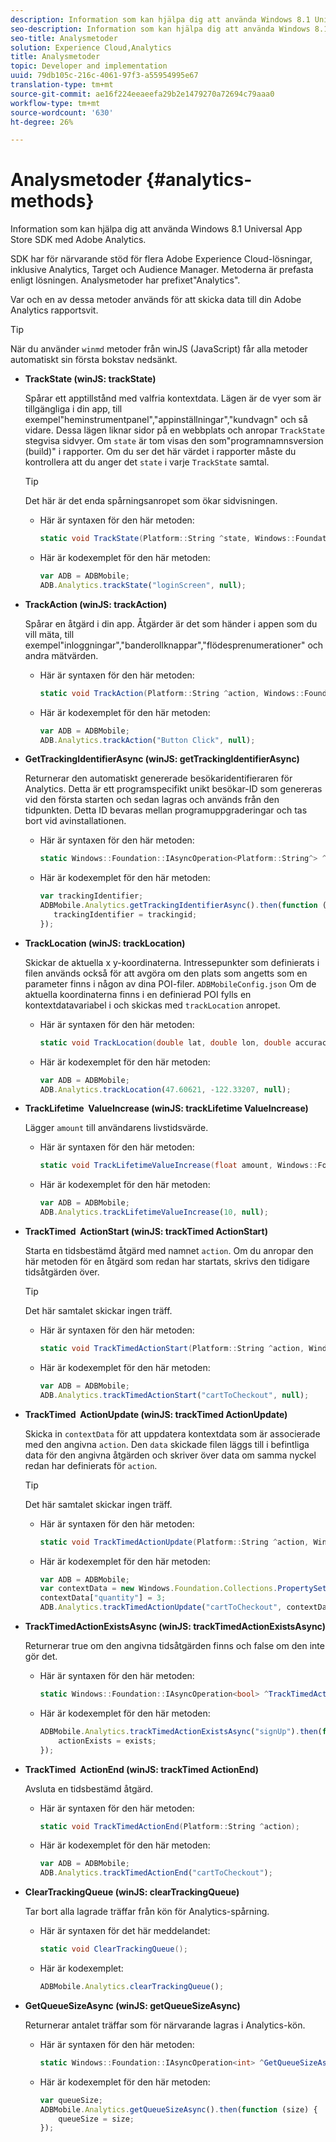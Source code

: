 ```yaml
---
description: Information som kan hjälpa dig att använda Windows 8.1 Universal App Store SDK med Adobe Analytics.
seo-description: Information som kan hjälpa dig att använda Windows 8.1 Universal App Store SDK med Adobe Analytics.
seo-title: Analysmetoder
solution: Experience Cloud,Analytics
title: Analysmetoder
topic: Developer and implementation
uuid: 79db105c-216c-4061-97f3-a55954995e67
translation-type: tm+mt
source-git-commit: ae16f224eeaeefa29b2e1479270a72694c79aaa0
workflow-type: tm+mt
source-wordcount: '630'
ht-degree: 26%

---
```



# Analysmetoder {#analytics-methods}

Information som kan hjälpa dig att använda Windows 8.1 Universal App Store SDK med Adobe Analytics.

SDK har för närvarande stöd för flera Adobe Experience Cloud-lösningar, inklusive Analytics, Target och Audience Manager. Metoderna är prefasta enligt lösningen. Analysmetoder har prefixet&quot;Analytics&quot;.

Var och en av dessa metoder används för att skicka data till din Adobe Analytics rapportsvit.

>[!TIP]
>
>När du använder `winmd` metoder från winJS (JavaScript) får alla metoder automatiskt sin första bokstav nedsänkt.

* **TrackState (winJS: trackState)**

   Spårar ett apptillstånd med valfria kontextdata. Lägen är de vyer som är tillgängliga i din app, till exempel&quot;heminstrumentpanel&quot;,&quot;appinställningar&quot;,&quot;kundvagn&quot; och så vidare. Dessa lägen liknar sidor på en webbplats och anropar `TrackState` stegvisa sidvyer. Om `state` är tom visas den som&quot;programnamnsversion (build)&quot; i rapporter. Om du ser det här värdet i rapporter måste du kontrollera att du anger det `state` i varje `TrackState` samtal.

   >[!TIP]
   >
   >Det här är det enda spårningsanropet som ökar sidvisningen.

   * Här är syntaxen för den här metoden:

      ```csharp
      static void TrackState(Platform::String ^state, Windows::Foundation::Collections::IMap<Platform::String^, Platform::Object> ^contextData); 
      ```

   * Här är kodexemplet för den här metoden:

      ```js
      var ADB = ADBMobile;
      ADB.Analytics.trackState("loginScreen", null);
      ```

* **TrackAction (winJS: trackAction)**

   Spårar en åtgärd i din app. Åtgärder är det som händer i appen som du vill mäta, till exempel&quot;inloggningar&quot;,&quot;banderollknappar&quot;,&quot;flödesprenumerationer&quot; och andra mätvärden.

   * Här är syntaxen för den här metoden:

      ```csharp
      static void TrackAction(Platform::String ^action, Windows::Foundation::Collections::IMap <Platform::String^, Platform::Object> ^contextData);
      ```

   * Här är kodexemplet för den här metoden:

      ```js
      var ADB = ADBMobile; 
      ADB.Analytics.trackAction("Button Click", null); 
      ```

* **GetTrackingIdentifierAsync (winJS: getTrackingIdentifierAsync)**

   Returnerar den automatiskt genererade besökaridentifieraren för Analytics. Detta är ett programspecifikt unikt besökar-ID som genereras vid den första starten och sedan lagras och används från den tidpunkten. Detta ID bevaras mellan programuppgraderingar och tas bort vid avinstallationen.

   * Här är syntaxen för den här metoden:

      ```csharp
      static Windows::Foundation::IAsyncOperation<Platform::String^> ^GetTrackingIdentifierAsync(); 
      ```

   * Här är kodexemplet för den här metoden:

      ```js
      var trackingIdentifier; 
      ADBMobile.Analytics.getTrackingIdentifierAsync().then(function (trackingid) { 
         trackingIdentifier = trackingid; 
      });
      ```

* **TrackLocation (winJS: trackLocation)**

   Skickar de aktuella x y-koordinaterna. Intressepunkter som definierats i filen används också för att avgöra om den plats som angetts som en parameter finns i någon av dina POI-filer. `ADBMobileConfig.json` Om de aktuella koordinaterna finns i en definierad POI fylls en kontextdatavariabel i och skickas med `trackLocation` anropet.

   * Här är syntaxen för den här metoden:

      ```csharp
      static void TrackLocation(double lat, double lon, double accuracy, Windows::Foundation::Collections::IMap<Platform::String^, Platform::Object^> ^contextData);
      ```

   * Här är kodexemplet för den här metoden:

      ```js
      var ADB = ADBMobile; 
      ADB.Analytics.trackLocation(47.60621, -122.33207, null);
      ```

* **TrackLifetime &#x200B; ValueIncrease (winJS: trackLifetime &#x200B; ValueIncrease)**

   Lägger `amount` till användarens livstidsvärde.

   * Här är syntaxen för den här metoden:

      ```csharp
      static void TrackLifetimeValueIncrease(float amount, Windows::Foundation::Collections::IMap<Platform::String^, Platform::Object^> ^contextData); 
      ```

   * Här är kodexemplet för den här metoden:

      ```js
      var ADB = ADBMobile; 
      ADB.Analytics.trackLifetimeValueIncrease(10, null); 
      ```

* **TrackTimed &#x200B; ActionStart (winJS: trackTimed &#x200B; ActionStart)**

   Starta en tidsbestämd åtgärd med namnet `action`. Om du anropar den här metoden för en åtgärd som redan har startats, skrivs den tidigare tidsåtgärden över.

   >[!TIP]
   >
   >Det här samtalet skickar ingen träff.

   * Här är syntaxen för den här metoden:

      ```csharp
      static void TrackTimedActionStart(Platform::String ^action, Windows::Foundation::Collections::IMap<Platform::String^, Platform::Object^> ^contextData);
      ```

   * Här är kodexemplet för den här metoden:

      ```js
      var ADB = ADBMobile; 
      ADB.Analytics.trackTimedActionStart("cartToCheckout", null); 
      ```

* **TrackTimed &#x200B; ActionUpdate (winJS: trackTimed &#x200B; ActionUpdate)**

   Skicka in `contextData` för att uppdatera kontextdata som är associerade med den angivna `action`. Den `data` skickade filen läggs till i befintliga data för den angivna åtgärden och skriver över data om samma nyckel redan har definierats för `action`.

   >[!TIP]
   >
   >Det här samtalet skickar ingen träff.

   * Här är syntaxen för den här metoden:

      ```csharp
      static void TrackTimedActionUpdate(Platform::String ^action, Windows::Foundation::Collections::IMap<Platform::String^, Platform::Object^> ^contextData); 
      ```

   * Här är kodexemplet för den här metoden:

      ```js
      var ADB = ADBMobile; 
      var contextData = new Windows.Foundation.Collections.PropertySet(); 
      contextData["quantity"] = 3; 
      ADB.Analytics.trackTimedActionUpdate("cartToCheckout", contextData); 
      ```

* **TrackTimedActionExistsAsync (winJS: trackTimedActionExistsAsync)**

   Returnerar true om den angivna tidsåtgärden finns och false om den inte gör det.

   * Här är syntaxen för den här metoden:

      ```csharp
      static Windows::Foundation::IAsyncOperation<bool> ^TrackTimedActionExistsAsync(Platform::String ^action); 
      ```

   * Här är kodexemplet för den här metoden:

      ```js
      ADBMobile.Analytics.trackTimedActionExistsAsync("signUp").then(function (exists) { 
          actionExists = exists; 
      });
      ```

* **TrackTimed &#x200B; ActionEnd (winJS: trackTimed &#x200B; ActionEnd)**

   Avsluta en tidsbestämd åtgärd.

   * Här är syntaxen för den här metoden:

      ```csharp
      static void TrackTimedActionEnd(Platform::String ^action);
      ```

   * Här är kodexemplet för den här metoden:

      ```js
      var ADB = ADBMobile; 
      ADB.Analytics.trackTimedActionEnd("cartToCheckout"); 
      ```

* **ClearTrackingQueue (winJS: clearTrackingQueue)**

   Tar bort alla lagrade träffar från kön för Analytics-spårning.

   * Här är syntaxen för det här meddelandet:

      ```csharp
      static void ClearTrackingQueue();
      ```

   * Här är kodexemplet:

      ```js
      ADBMobile.Analytics.clearTrackingQueue();
      ```

* **GetQueueSizeAsync (winJS: getQueueSizeAsync)**

   Returnerar antalet träffar som för närvarande lagras i Analytics-kön.

   * Här är syntaxen för den här metoden:

      ```csharp
      static Windows::Foundation::IAsyncOperation<int> ^GetQueueSizeAsync();
      ```

   * Här är kodexemplet för den här metoden:

      ```js
      var queueSize; 
      ADBMobile.Analytics.getQueueSizeAsync().then(function (size) { 
          queueSize = size; 
      });
      ```
